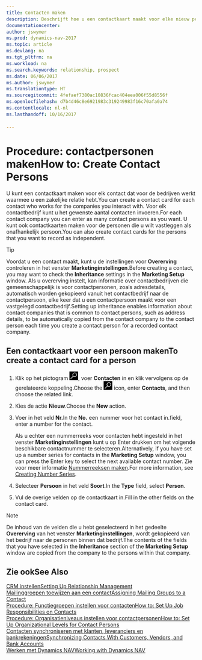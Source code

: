 ```yaml
---
title: Contacten maken
description: Beschrijft hoe u een contactkaart maakt voor elke nieuw persoon of prospect waarmee u contact onderhoudt of een zakelijke relatie hebt.
documentationcenter: 
author: jswymer
ms.prod: dynamics-nav-2017
ms.topic: article
ms.devlang: na
ms.tgt_pltfrm: na
ms.workload: na
ms.search.keywords: relationship, prospect
ms.date: 06/06/2017
ms.author: jswymer
ms.translationtype: HT
ms.sourcegitcommit: 4fefaef7380ac10836fcac404eea006f55d8556f
ms.openlocfilehash: d7b4d46c8e6921983c319249983f16c70afa0a74
ms.contentlocale: nl-nl
ms.lasthandoff: 10/16/2017

---
```

# <a name="how-to-create-contact-persons"></a><span data-ttu-id="bc258-103">Procedure: contactpersonen maken</span><span class="sxs-lookup"><span data-stu-id="bc258-103">How to: Create Contact Persons</span></span>
<span data-ttu-id="bc258-104">U kunt een contactkaart maken voor elk contact dat voor de bedrijven werkt waarmee u een zakelijke relatie hebt.</span><span class="sxs-lookup"><span data-stu-id="bc258-104">You can create a contact card for each contact who works for the companies you interact with.</span></span> <span data-ttu-id="bc258-105">Voor elk contactbedrijf kunt u het gewenste aantal contacten invoeren.</span><span class="sxs-lookup"><span data-stu-id="bc258-105">For each contact company you can enter as many contact persons as you want.</span></span> <span data-ttu-id="bc258-106">U kunt ook contactkaarten maken voor de personen die u wilt vastleggen als onafhankelijk persoon.</span><span class="sxs-lookup"><span data-stu-id="bc258-106">You can also create contact cards for the persons that you want to record as independent.</span></span>

> [!TIP]  
>   <span data-ttu-id="bc258-107">Voordat u een contact maakt, kunt u de instellingen voor **Overerving** controleren in het venster **Marketinginstellingen**.</span><span class="sxs-lookup"><span data-stu-id="bc258-107">Before creating a contact, you may want to check the **Inheritance** settings in the **Marketing Setup** window.</span></span> <span data-ttu-id="bc258-108">Als u overerving instelt, kan informatie over contactbedrijven die gemeenschappelijk is voor contactpersonen, zoals adresdetails, automatisch worden gekopieerd vanuit het contactbedrijf naar de contactpersoon, elke keer dat u een contactpersoon maakt voor een vastgelegd contactbedrijf.</span><span class="sxs-lookup"><span data-stu-id="bc258-108">Setting up inheritance enables information about contact companies that is common to contact persons, such as address details, to be automatically copied from the contact company to the contact person each time you create a contact person for a recorded contact company.</span></span>

## <a name="to-create-a-contact-card-for-a-person"></a><span data-ttu-id="bc258-109">Een contactkaart voor een persoon maken</span><span class="sxs-lookup"><span data-stu-id="bc258-109">To create a contact card for a person</span></span>
1. <span data-ttu-id="bc258-110">Klik op het pictogram ![Zoeken naar pagina of rapport](media/ui-search/search_small.png "pictogram Zoeken naar pagina of rapport"), voer **Contacten** in en klik vervolgens op de gerelateerde koppeling.</span><span class="sxs-lookup"><span data-stu-id="bc258-110">Choose the ![Search for Page or Report](media/ui-search/search_small.png "Search for Page or Report icon") icon, enter **Contacts**, and then choose the related link.</span></span>
2. <span data-ttu-id="bc258-111">Kies de actie **Nieuw**.</span><span class="sxs-lookup"><span data-stu-id="bc258-111">Choose the **New** action.</span></span>
3. <span data-ttu-id="bc258-112">Voer in het veld **Nr.**</span><span class="sxs-lookup"><span data-stu-id="bc258-112">In the **No.**</span></span> <span data-ttu-id="bc258-113">een nummer voor het contact in.</span><span class="sxs-lookup"><span data-stu-id="bc258-113">field, enter a number for the contact.</span></span>

    <span data-ttu-id="bc258-114">Als u echter een nummerreeks voor contacten hebt ingesteld in het venster **Marketinginstellingen** kunt u op Enter drukken om het volgende beschikbare contactnummer te selecteren.</span><span class="sxs-lookup"><span data-stu-id="bc258-114">Alternatively, if you have set up a number series for contacts in the **Marketing Setup** window, you can press the Enter key to select the next available contact number.</span></span> <span data-ttu-id="bc258-115">Zie voor meer informatie [Nummerreeksen maken](ui-create-number-series.md).</span><span class="sxs-lookup"><span data-stu-id="bc258-115">For more information, see [Creating Number Series](ui-create-number-series.md).</span></span>
4. <span data-ttu-id="bc258-116">Selecteer **Persoon** in het veld **Soort**.</span><span class="sxs-lookup"><span data-stu-id="bc258-116">In the **Type** field, select **Person**.</span></span>
5. <span data-ttu-id="bc258-117">Vul de overige velden op de contactkaart in.</span><span class="sxs-lookup"><span data-stu-id="bc258-117">Fill in the other fields on the contact card.</span></span>

> [!NOTE]  
>   <span data-ttu-id="bc258-118">De inhoud van de velden die u hebt geselecteerd in het gedeelte **Overerving** van het venster **Marketinginstellingen**, wordt gekopieerd van het bedrijf naar de personen binnen dat bedrijf.</span><span class="sxs-lookup"><span data-stu-id="bc258-118">The contents of the fields that you have selected in the **Inheritance** section of the **Marketing Setup** window are copied from the company to the persons within that company.</span></span>

## <a name="see-also"></a><span data-ttu-id="bc258-119">Zie ook</span><span class="sxs-lookup"><span data-stu-id="bc258-119">See Also</span></span>
[<span data-ttu-id="bc258-120">CRM instellen</span><span class="sxs-lookup"><span data-stu-id="bc258-120">Setting Up Relationship Management</span></span>](marketing-setup-marketing.md)  
[<span data-ttu-id="bc258-121">Mailinggroepen toewijzen aan een contact</span><span class="sxs-lookup"><span data-stu-id="bc258-121">Assigning Mailing Groups to a Contact</span></span>](marketing-mailing-groups.md#AssignMailGroupContact)  
[<span data-ttu-id="bc258-122">Procedure: Functiegroepen instellen voor contacten</span><span class="sxs-lookup"><span data-stu-id="bc258-122">How to: Set Up Job Responsibilities on Contacts</span></span>](marketing-job-responsibilities.md)  
[<span data-ttu-id="bc258-123">Procedure: Organisatieniveaus instellen voor contactpersonen</span><span class="sxs-lookup"><span data-stu-id="bc258-123">How to: Set Up Organizational Levels for Contact Persons</span></span>](marketing-organizational-levels.md)  
[<span data-ttu-id="bc258-124">Contacten synchroniseren met klanten, leveranciers en bankrekeningen</span><span class="sxs-lookup"><span data-stu-id="bc258-124">Synchronizing Contacts With Customers, Vendors, and Bank Accounts</span></span>](marketing-synchronize-contacts-customers-vendors-bank-accounts.md)  
[<span data-ttu-id="bc258-125">Werken met Dynamics NAV</span><span class="sxs-lookup"><span data-stu-id="bc258-125">Working with Dynamics NAV</span></span>](ui-work-product.md)  

